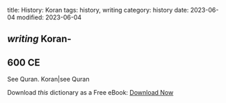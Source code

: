 title: History: Koran
tags: history, writing
category: history
date: 2023-06-04
modified: 2023-06-04

## _writing_  Koran-
   600 CE
-
See   Quran.  Koran|see  Quran




Download *this* dictionary as a Free eBook: [Download Now]({static}static/CairnsHistoryDictionary.pdf)


